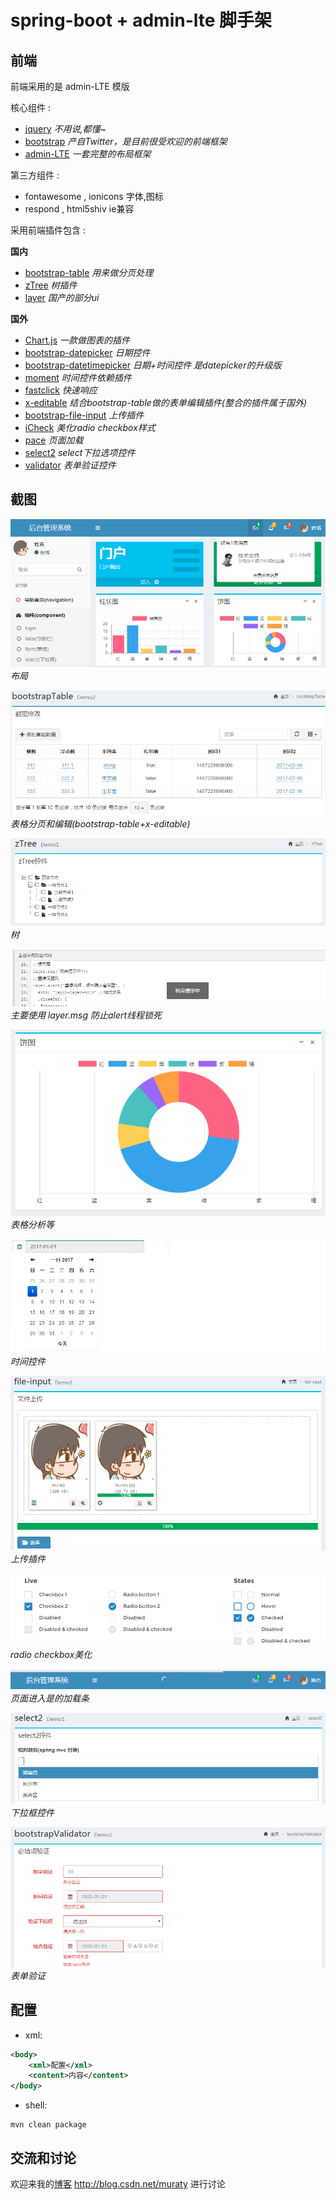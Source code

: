spring-boot + admin-lte 脚手架
====================
## 前端
前端采用的是 admin-LTE 模版

核心组件 :
* [jquery](http://jquery.com/)
*不用说,都懂~*
* [bootstrap](http://v3.bootcss.com/)
*产自Twitter，是目前很受欢迎的前端框架*
* [admin-LTE](https://almsaeedstudio.com/themes/AdminLTE/index.html) 
*一套完整的布局框架*

第三方组件 :
* fontawesome , ionicons 字体,图标
* respond , html5shiv ie兼容


采用前端插件包含 :

**国内**
* [bootstrap-table](http://bootstrap-table.wenzhixin.net.cn/zh-cn/)
*用来做分页处理*
* [zTree](http://www.treejs.cn/v3/main.php#_zTreeInfo)
*树插件*
* [layer](http://layer.layui.com/)
*国产的部分ui*

**国外**
* [Chart.js](http://www.chartjs.org/docs/)
*一款做图表的插件*
* [bootstrap-datepicker](http://bootstrap-datepicker.readthedocs.io/en/latest/)
*日期控件*
* [bootstrap-datetimepicker](http://www.bootcss.com/p/bootstrap-datetimepicker/)
*日期+时间控件 是datepicker的升级版*
* [moment](http://momentjs.com/)
*时间控件依赖插件*
* [fastclick](http://www.bootcdn.cn/fastclick/readme/)
*快速响应*
* [x-editable](http://vitalets.github.io/x-editable/index.html)
*结合bootstrap-table做的表单编辑插件(整合的插件属于国外)*
* [bootstrap-file-input](http://plugins.krajee.com/file-input)
*上传插件*
* [iCheck](http://icheck.fronteed.com/)
*美化radio checkbox样式*
* [pace](http://github.hubspot.com/pace/)
*页面加载*
* [select2](https://select2.github.io/)
*select下拉选项控件*
* [validator](http://formvalidation.io/)
*表单验证控件*

## 截图
![Screenshot admin-LTE](/images/navigation.png)
*布局*

![Screenshot bootstrap-table](/images/bootstrap-table.png)
*表格分页和编辑(bootstrap-table+x-editable)*

![Screenshot zTree](/images/zTree.png)
*树*

![Screenshot layer](/images/layer.png)
*主要使用 layer.msg 防止alert线程锁死*

![Screenshot Chart.js](/images/chart.js.png)
*表格分析等*

![Screenshot bootstrap-datepicker](/images/bootstrap-datepicker.png)
*时间控件*

![Screenshot file-input](/images/file-input.png)
*上传插件*

![Screenshot iCheck](/images/iCheck.png)
*radio checkbox美化*

![Screenshot pace](/images/pace.png)
*页面进入是的加载条*

![Screenshot select2](/images/select2.png)
*下拉框控件*

![Screenshot validator](/images/validator.png)
*表单验证*

## 配置
* xml:
```xml
<body>
    <xml>配置</xml>
    <content>内容</content>
</body>
```
* shell:
```shell
mvn clean package
```

## 交流和讨论
欢迎来我的[博客](http://blog.csdn.net/muraty)
http://blog.csdn.net/muraty 进行讨论